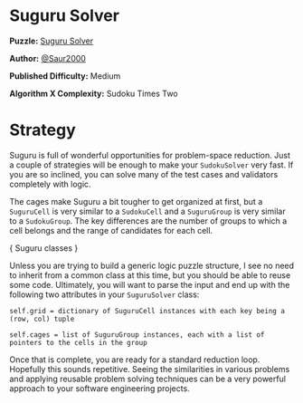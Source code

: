 # Suguru Solver

__Puzzle:__ [Suguru Solver](https://www.codingame.com/training/medium/suguru-solver)

__Author:__ [@Saur2000](https://www.codingame.com/profile/62bc28921f6a079fc385c6d3ac38a6659876124)

__Published Difficulty:__ Medium

__Algorithm X Complexity:__ Sudoku Times Two

# Strategy

Suguru is full of wonderful opportunities for problem-space reduction. Just a couple of strategies will be enough to make your `SudokuSolver` very fast. If you are so inclined, you can solve many of the test cases and validators completely with logic.

The cages make Suguru a bit tougher to get organized at first, but a `SuguruCell` is very similar to a `SudokuCell` and a `SuguruGroup` is very similar to a `SudokuGroup`. The key differences are the number of groups to which a cell belongs and the range of candidates for each cell. 

{ Suguru classes }

Unless you are trying to build a generic logic puzzle structure, I see no need to inherit from a common class at this time, but you should be able to reuse some code. Ultimately, you will want to parse the input and end up with the following two attributes in your `SuguruSolver` class:

```
self.grid = dictionary of SuguruCell instances with each key being a (row, col) tuple

self.cages = list of SuguruGroup instances, each with a list of pointers to the cells in the group
```

Once that is complete, you are ready for a standard reduction loop. Hopefully this sounds repetitive. Seeing the similarities in various problems and applying reusable problem solving techniques can be a very powerful approach to your software engineering projects.
